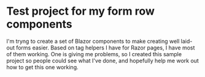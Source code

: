 # Test project for my form row components

I'm tryng to create a set of Blazor components to make creating well laid-out forms easier. Based on tag helpers I have for Razor pages, I have most of them working. One is giving me problems, so I created this sample project so people could see what I've done, and hopefully help me work out how to get this one working.
